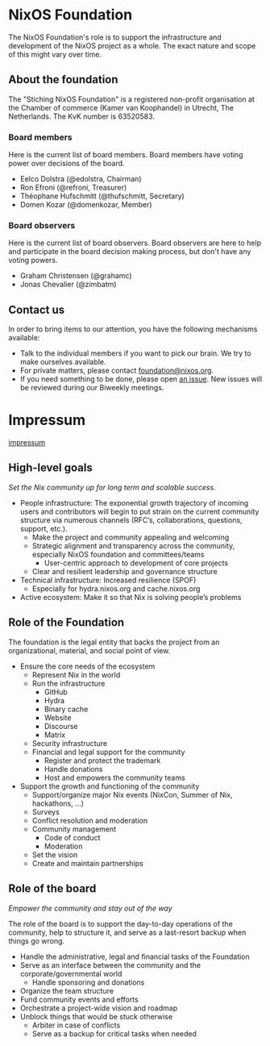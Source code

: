# NixOS Foundation

The NixOS Foundation's role is to support the infrastructure and development of
the NixOS project as a whole. The exact nature and scope of this might vary
over time.

## About the foundation

The "Stiching NixOS Foundation" is a registered non-profit organisation at the Chamber of commerce (Kamer van Koophandel) in Utrecht, The Netherlands. The KvK number is 63520583. 

### Board members

Here is the current list of board members. Board members have voting power
over decisions of the board.

* Eelco Dolstra (@edolstra, Chairman)
* Ron Efroni (@refroni, Treasurer)
* Théophane Hufschmitt (@thufschmitt, Secretary)
* Domen Kozar (@domenkozar, Member)

### Board observers

Here is the current list of board observers. Board observers are here to help
and participate in the board decision making process, but don't have any
voting powers.

* Graham Christensen (@grahamc)
* Jonas Chevalier (@zimbatm)

## Contact us

In order to bring items to our attention, you have the following mechanisms
available:

* Talk to the individual members if you want to pick our brain. We try to make
    ourselves available.
* For private matters, please contact
    [foundation@nixos.org](mailto:foundation@nixos.org).
* If you need something to be done, please open [an
    issue](https://github.com/NixOS/foundation/issues/new). New issues will be
    reviewed during our Biweekly meetings.

# Impressum

[impressum](impressum.md)

## High-level goals

*Set the Nix community up for long term and scalable success.*

- People infrastructure: The exponential growth trajectory of incoming users and contributors will begin to put strain on the current community structure via numerous channels (RFC’s, collaborations, questions, support, etc.).
    - Make the project and community appealing and welcoming
    - Strategic alignment and transparency across the community, especially NixOS foundation and committees/teams
        - User-centric approach to development of core projects
    - Clear and resilient leadership and governance structure
- Technical infrastructure: Increased resilience (SPOF)
    - Especially for hydra.nixos.org and cache.nixos.org
- Active ecosystem: Make it so that Nix is solving people’s problems

## Role of the Foundation

The foundation is the legal entity that backs the project from an organizational, material, and social point of view.

- Ensure the core needs of the ecosystem
    - Represent Nix in the world
    - Run the infrastructure
        - GitHub
        - Hydra
        - Binary cache
        - Website
        - Discourse
        - Matrix
    - Security infrastructure
    - Financial and legal support for the community
        - Register and protect the trademark
        - Handle donations
        - Host and empowers the community teams
- Support the growth and functioning of the community
    - Support/organize major Nix events (NixCon, Summer of Nix, hackathons, …)
    - Surveys
    - Conflict resolution and moderation
    - Community management
        - Code of conduct
        - Moderation
    - Set the vision
    - Create and maintain partnerships

## Role of the board

*Empower the community and stay out of the way*

The role of the board is to support the day-to-day operations of the community, help to structure it, and serve as a last-resort backup when things go wrong.

- Handle the administrative, legal and financial tasks of the Foundation
- Serve as an interface between the community and the corporate/governmental world
    - Handle sponsoring and donations
- Organize the team structure
- Fund community events and efforts
- Orchestrate a project-wide vision and roadmap
- Unblock things that would be stuck otherwise
    - Arbiter in case of conflicts
    - Serve as a backup for critical tasks when needed
